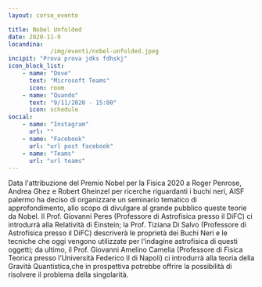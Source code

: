 ```yaml
---
layout: corso_evento

title: Nobel Unfolded
date: 2020-11-9
locandina: 
            /img/eventi/nobel-unfolded.jpeg
incipit: "Prova prova jdks fdhskj"
icon_block_list:
    - name: "Dove"
      text: "Microsoft Teams"
      icon: room
    - name: "Quando"
      text: "9/11/2020 - 15:00"
      icon: schedule
social:
    - name: "Instagram"
      url: ""
    - name: "Facebook"
      url: "url post facebook"
    - name: "Teams"
      url: "url teams"
---
```


Data l'attribuzione del Premio Nobel per la Fisica 2020 a Roger Penrose, Andrea Ghez e Robert Gheinzel per ricerche riguardanti i buchi neri, AISF palermo ha deciso di organizzare un seminario tematico di approfondimento, allo scopo di divulgare al grande pubblico queste teorie da Nobel. Il Prof. Giovanni Peres (Professore di Astrofisica presso il DiFC) ci introdurrà alla Relatività di Einstein; la Prof. Tiziana Di Salvo (Professore di Astrofisica presso il DiFC) descriverà le proprietà dei Buchi Neri e le tecniche che oggi vengono utilizzate per l'indagine astrofisica di questi oggetti; da ultimo, il Prof. Giovanni Amelino Camelia (Professore di Fisica Teorica presso l’Università Federico II di Napoli) ci introdurrà alla teoria della Gravità Quantistica,che in prospettiva potrebbe offrire la possibilità di risolvere il problema della singolarità.